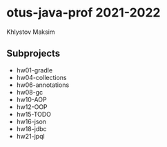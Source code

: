 # otus-java-prof 2021-2022
Khlystov Maksim

## Subprojects
- hw01-gradle
- hw04-collections
- hw06-annotations
- hw08-gc
- hw10-AOP
- hw12-OOP
- hw15-TODO
- hw16-json
- hw18-jdbc
- hw21-jpql
